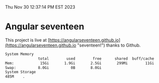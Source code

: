Thu Nov 30 12:37:14 PM EST 2023

# Angular seventeen


This project is live at [https://angularseventeen.github.io](https://angularseventeen.github.io "seventeen!") thanks to Github.

```bash
System Memory
               total        used        free      shared  buff/cache   available
Mem:            15Gi       1.9Gi       2.5Gi       299Mi        11Gi        13Gi
Swap:          8.0Gi          0B       8.0Gi
System Storage
485M	.
```
